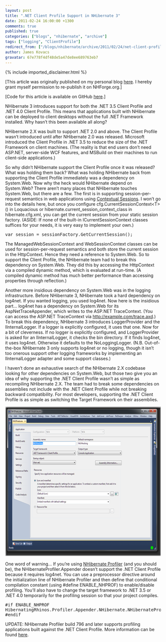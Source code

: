 ```yaml
---
layout: post
title: ".NET Client Profile Support in NHibernate 3"
date: 2011-02-24 16:00:00 +1300
comments: true
published: true
categories: ["blogs", "nhibernate", "archive"]
tags: ["logging", "ClientProfile"]
redirect_from: ["/blogs/nhibernate/archive/2011/02/24/net-client-profile-support-in-nhibernate-3.aspx/", "/blogs/nhibernate/archive/2011/02/24/net-client-profile-support-in-nhibernate-3.html"]
author: James Kovacs
gravatar: 67e778f4df48de5a47de8ee689763eb7
---
```

{% include imported_disclaimer.html %}

<p>[This article was originally published on my personal blog <a href="http://jameskovacs.com/2011/02/24/net-client-profile-support-in-nhibernate-3/">here</a>. I hereby grant myself permission to re-publish it on NHForge.org.]</p>  <p>[Code for this article is available on GitHub <a href="https://github.com/JamesKovacs/NH3Features/tree/04-ClientProfileSupport">here</a>.]</p>  <p>NHibernate 3 introduces support for both the .NET 3.5 Client Profile and .NET 4.0 Client Profile. This means that applications built with NHibernate can be deployed to client desktops without the full .NET Framework installed. Why hasn’t this been available all along?</p>  <p>NHibernate 2.X was built to support .NET 2.0 and above. The Client Profile wasn’t introduced until after NHibernate 2.0 was released. Microsoft introduced the Client Profile in .NET 3.5 to reduce the size of the .NET Framework on client machines. (The reality is that end users don’t need ASP.NET, server-side WCF features, and MSBuild on their machines to run client-side applications.)</p>  <p>So why didn’t NHibernate support the Client Profile once it was released? What was holding them back? What was holding NHibernate back from supporting the Client Profile immediately was a dependency on System.Web. Now why the heck would NHibernate depend on System.Web? There aren’t many places that NHibernate touches System.Web, but there are a few. The first is in supporting session-per-request semantics in web applications using <a href="/doc/nh/en/index.html#architecture-current-session">Contextual Sessions</a>. I won’t go into the details here, but once you configure cfg.CurrentSessionContext&lt;T&gt;() in Loquacious or hibernate.current_session_context_class in hibernate.cfg.xml, you can get the current session from your static session factory. (ASIDE: If none of the built-in ICurrentSessionContext classes suffices for your needs, it is very easy to implement your own.)</p>  <pre class="brush: csharp;">var session = sessionFactory.GetCurrentSession();</pre>

<p>The ManagedWebSessionContext and WebSessionContext classes can be used for session-per-request semantics and both store the current session in the HttpContext. Hence they need a reference to System.Web. So to support the Client Profile, the NHibernate team had to break this dependency on System.Web. They did this by accessing the HttpContext via a compiled dynamic method, which is evaluated at run-time. (A compiled dynamic method has much better performance than accessing properties through reflection.)</p>

<p>Another more insidious dependency on System.Web was in the logging infrastructure. Before NHibernate 3, NHibernate took a hard dependency on log4net. If you wanted logging, you used log4net. Now here is the insidious part… log4net has a dependency on System.Web for its AspNetTraceAppender, which writes to the ASP.NET TraceContext. (You can access the ASP.NET TraceContext via <a href="http://example.com/trace.axd">http://example.com/trace.axd</a>.) To break this dependency, NHibernate 3 introduces LoggerProvider and the IInternalLogger. If a logger is explicitly configured, it uses that one. Now for a bit of cleverness. If no logger is explicitly configured, and LoggerProvider is asked for an IInternalLogger, it checks the bin directory. If it finds log4net, it uses log4net. Otherwise it defaults to the NoLoggingLogger. (N.B. Out-of-the-box NHibernate 3 only supports log4net or no logging, though it isn’t too onerous support other logging frameworks by implementing an IInternalLogger adapter and some support classes.)</p>

<p>I haven’t done an exhaustive search of the NHibernate 2.X codebase looking for other dependencies on System.Web, but those two give you an idea of why supporting the .NET Client Profile wasn’t as simple as recompiling NHibernate 2.X. The team had to break some dependencies on assemblies not include with the .NET Client Profile while not breaking backward compatibility. For most developers, supporting the .NET Client Profile is as simple as switching the Target Framework on their assemblies.</p>

<p><a href="/cfs-file.ashx/__key/CommunityServer.Blogs.Components.WeblogFiles/nhibernate/ClientProfileTargetFramework_5F00_26C98B5A.png"><img style="background-image: none; border-right-width: 0px; padding-left: 0px; padding-right: 0px; display: inline; border-top-width: 0px; border-bottom-width: 0px; border-left-width: 0px; padding-top: 0px" title="ClientProfileTargetFramework" border="0" alt="ClientProfileTargetFramework" src="/images/posts/2011/02/24/ClientProfileTargetFramework_5F00_thumb_5F00_3B6B1273.png" width="637" height="484" /></a></p>

<p>One word of warning… If you’re using <a href="http://nhprof.com">NHibernate Profiler</a> (and you should be), the NHibernateProfiler.Appender doesn’t support the .NET Client Profile because it requires log4net. You can use a preprocessor directive around the initialization line of NHibernate Profiler and then define that conditional compilation constant (using #define ENABLE_NHPROF) to enable/disable profiling. You’ll also have to change the target framework to .NET 3.5 or .NET 4.0 temporarily for the profiling session so that your project compiles.</p>

<pre class="brush: csharp;">#if ENABLE_NHPROF
HibernatingRhinos.Profiler.Appender.NHibernate.NHibernateProfiler.Initialize();
#endif</pre>

<p>UPDATE: NHibernate Profiler build 796 and later supports profiling applications built against the .NET Client Profile. More information can be found <a href="http://groups.google.com/group/nhprof/browse_frm/thread/3d2ff9dc83955156?hl=en">here</a>.</p>

